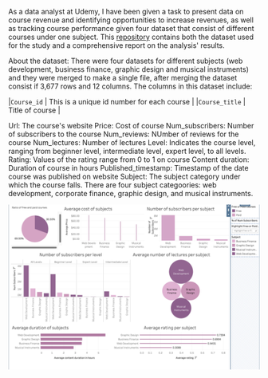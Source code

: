 As a data analyst at Udemy, I have been given a task to present data on course revenue and identifying opportunities to increase revenues, as well as tracking course performance given four dataset that consist of different courses under one subject. This [repository](https://github.com/distinctkemi/Udemy-course-analysis-with-tableau) contains both the dataset used for the study and a comprehensive report on the analysis' results.

About the dataset: There were four datasets for different subjects (web development, business finance, graphic design and musical instruments) and they were merged to make a single file, after merging the dataset consist if 3,677 rows and 12 columns. The columns in this dataset include:


|`Course_id`    | This is a unique id number for each course |
|`Course_title` | Title of course |



Url: The course's website
Price: Cost of course
Num_subscribers: Number of subscribers to the course
Num_reviews: NUmber of reviews for the course
Num_lectures: Number of lectures
Level: Indicates the course level, ranging from beginner level, intermediate level, expert level, to all levels.
Rating: Values of the rating range from 0 to 1 on course
Content duration: Duration of course in hours
Published_timestamp: Timestamp of the date course was published on website
Subject: The subject category under which the course falls. There are four subject categoories: web development, corporate finance, graphic design, and musical instruments.




![alt text](https://github.com/distinctkemi/Udemy-course-analysis-with-tableau/blob/main/Udemy%20Courses.png)
